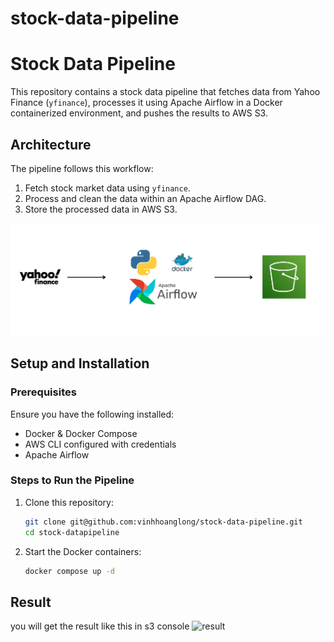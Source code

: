 # stock-data-pipeline
# Stock Data Pipeline

This repository contains a stock data pipeline that fetches data from Yahoo Finance (`yfinance`), processes it using Apache Airflow in a Docker containerized environment, and pushes the results to AWS S3.

## Architecture

The pipeline follows this workflow:
1. Fetch stock market data using `yfinance`.
2. Process and clean the data within an Apache Airflow DAG.
3. Store the processed data in AWS S3.

![Pipeline Flow](imgs/flow.png)

## Setup and Installation

### Prerequisites
Ensure you have the following installed:
- Docker & Docker Compose
- AWS CLI configured with credentials
- Apache Airflow

### Steps to Run the Pipeline

1. Clone this repository:
   ```sh
   git clone git@github.com:vinhhoanglong/stock-data-pipeline.git
   cd stock-datapipeline

2. Start the Docker containers:
    ```sh
    docker compose up -d

## Result
you will get the result like this in s3 console
![result](imgs/s3.png)
